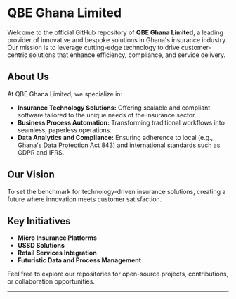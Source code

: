 # QBE Ghana Limited

Welcome to the official GitHub repository of **QBE Ghana Limited**, a leading provider of innovative and bespoke solutions in Ghana's insurance industry. 
Our mission is to leverage cutting-edge technology to drive customer-centric solutions that enhance efficiency, compliance, and service delivery.

## About Us
At QBE Ghana Limited, we specialize in:
- **Insurance Technology Solutions:** Offering scalable and compliant software tailored to the unique needs of the insurance sector.
- **Business Process Automation:** Transforming traditional workflows into seamless, paperless operations.
- **Data Analytics and Compliance:** Ensuring adherence to local (e.g., Ghana's Data Protection Act 843) and international standards such as GDPR and IFRS.

## Our Vision
To set the benchmark for technology-driven insurance solutions, creating a future where innovation meets customer satisfaction.

## Key Initiatives
- **Micro Insurance Platforms**
- **USSD Solutions**
- **Retail Services Integration**
- **Futuristic Data and Process Management**

Feel free to explore our repositories for open-source projects, contributions, or collaboration opportunities.

---

